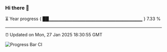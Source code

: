 ### Hi there 👋

⏳ Year progress { ██▁▁▁▁▁▁▁▁▁▁▁▁▁▁▁▁▁▁▁▁▁▁▁▁▁▁▁▁ } 7.33 %

---

⏰ Updated on Mon, 27 Jan 2025 18:30:55 GMT

![Progress Bar CI](https://github.com/DhruviPatel157/GitHub-Actions-Demo/workflows/Progress%20Bar%20CI/badge.svg)
